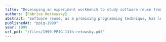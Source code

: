 ```yaml
---
title: "Developing an experiment workbench to study software reuse from a cognitive perspective"
authors: [Fabrice Retkowsky]
abstract: "Software reuse, as a promising programming technique, has led to many technological developments. But it also involves programmers' cognition, and different theories compete as to how code reuse should be assisted by a computer tool. We decided to develop a reuse workbench, made of a reuse tool and an experiment toolkit, to simplify the evaluation of these various theories. We describe how we complemented the initial pen and paper design of the reuse tool by a simple experiment."
publishedAt: "ppig-1999"
year: 1999
url_pdf: "/files/1999-PPIG-11th-retowsky.pdf"
---
```

